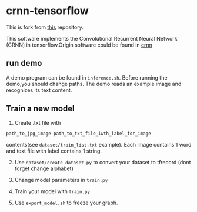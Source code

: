 # crnn-tensorflow
This is fork from [this](https://github.com/AimeeKing/crnn-tensorflow.git) repository. 

This software implements the Convolutional Recurrent Neural Network (CRNN) in tensorflow.Origin software could be found in [crnn](https://github.com/bgshih/crnn)

## run demo

A demo program can be found in `inference.sh`. Before running the demo,you should change paths.
The demo reads an example image and recognizes its text content.

## Train a new model

1. Create .txt file with 
```
path_to_jpg_image path_to_txt_file_iwth_label_for_image
```
contents(see `dataset/train_list.txt` example). Each image contains 1 word and text file with label contains 1 string.

2. Use `dataset/create_dataset.py` to convert your dataset to tfrecord (dont forget change alphabet)

3. Change model parameters in `train.py`

4. Train your model with `train.py`

5. Use `export_model.sh` to freeze your graph.


